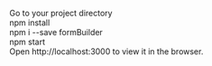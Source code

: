 Go to your project directory                                                                                                          
npm install               
npm i --save formBuilder  
npm start         
Open http://localhost:3000 to view it in the browser.
